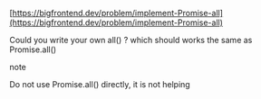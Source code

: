[https://bigfrontend.dev/problem/implement-Promise-all](https://bigfrontend.dev/problem/implement-Promise-all)


Could you write your own all() ? which should works the same as Promise.all()

note

Do not use Promise.all() directly, it is not helping



